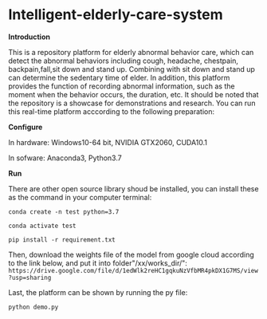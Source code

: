 # Intelligent-elderly-care-system
**Introduction**

This is a repository platform for elderly abnormal behavior care, which can detect the abnormal behaviors including cough, headache, chestpain, backpain,fall,sit down and stand up. Combining with sit down and stand up can determine the sedentary time of elder. In addition, this platform provides the function of recording abnormal information, such as the moment when the behavior occurs, the duration, etc. It should be noted that the repository is a showcase for demonstrations and research. You can run this real-time platform acccording to the following preparation:

**Configure**

In hardware: Windows10-64 bit, NVIDIA GTX2060, CUDA10.1

In sofware: Anaconda3, Python3.7

**Run**

There are other open source library shoud be installed, you can install these as the command in your computer terminal:

``conda create -n test python=3.7``

``conda activate test``

``pip install -r requirement.txt``

Then, download the weights file of the model from google cloud according to the link below, and put it into folder"/xx/works_dir/":
``https://drive.google.com/file/d/1edWlk2reHC1gqkuNzVfbMR4pkDX1G7MS/view?usp=sharing``

Last, the platform can be shown by running the py file:

``python demo.py``





